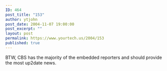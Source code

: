 ```yaml
---
ID: 464
post_title: "153"
author: ytjohn
post_date: 2004-11-07 19:00:00
post_excerpt: ""
layout: post
permalink: https://www.yourtech.us/2004/153
published: true
---
```

BTW, CBS has the majority of the embedded reporters and should provide the most up2date news.